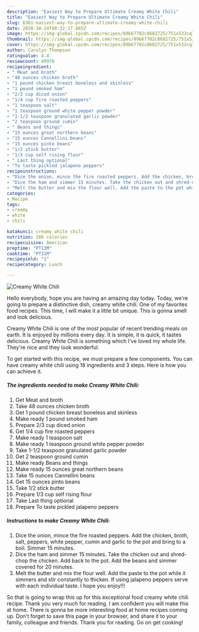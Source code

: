 ```yaml
---
description: "Easiest Way to Prepare Ultimate Creamy White Chili"
title: "Easiest Way to Prepare Ultimate Creamy White Chili"
slug: 6361-easiest-way-to-prepare-ultimate-creamy-white-chili
date: 2020-10-24T08:32:17.665Z
image: https://img-global.cpcdn.com/recipes/89b67702c8682725/751x532cq70/creamy-white-chili-recipe-main-photo.jpg
thumbnail: https://img-global.cpcdn.com/recipes/89b67702c8682725/751x532cq70/creamy-white-chili-recipe-main-photo.jpg
cover: https://img-global.cpcdn.com/recipes/89b67702c8682725/751x532cq70/creamy-white-chili-recipe-main-photo.jpg
author: Carolyn Thompson
ratingvalue: 4.4
reviewcount: 49978
recipeingredient:
- " Meat and broth"
- "48 ounces chicken broth"
- "1 pound chicken breast boneless and skinless"
- "1 pound smoked ham"
- "2/3 cup diced onion"
- "1/4 cup fire roasted peppers"
- "1 teaspoon salt"
- "1 teaspoon ground white pepper powder"
- "1-1/2 teaspoon granulated garlic powder"
- "2 teaspoon ground cumin"
- " Beans and things"
- "15 ounces great northern beans"
- "15 ounces Cannellini beans"
- "15 ounces pinto beans"
- "1/2 stick butter"
- "1/3 cup self rising flour"
- " Last thing optional"
- "To taste pickled jalapeno peppers"
recipeinstructions:
- "Dice the onion, mince the fire roasted peppers. Add the chicken, broth, salt, peppers, white pepper, cumin and garlic to the pot and bring to a boil. Simmer 15 minutes."
- "Dice the ham and simmer 15 minutes. Take the chicken out and shred-chop the chicken. Add back to the pot. Add the beans and simmer covered for 20 minutes."
- "Melt the butter and mix the flour well. Add the paste to the pot while it simmers and stir constantly to thicken. If using jalapeno peppers serve with each individual taste. I hope you enjoy!!!"
categories:
- Recipe
tags:
- creamy
- white
- chili

katakunci: creamy white chili 
nutrition: 166 calories
recipecuisine: American
preptime: "PT13M"
cooktime: "PT31M"
recipeyield: "1"
recipecategory: Lunch

---
```



![Creamy White Chili](https://img-global.cpcdn.com/recipes/89b67702c8682725/751x532cq70/creamy-white-chili-recipe-main-photo.jpg)

Hello everybody, hope you are having an amazing day today. Today, we're going to prepare a distinctive dish, creamy white chili. One of my favorites food recipes. This time, I will make it a little bit unique. This is gonna smell and look delicious.



Creamy White Chili is one of the most popular of recent trending meals on earth. It is enjoyed by millions every day. It is simple, it is quick, it tastes delicious. Creamy White Chili is something which I've loved my whole life. They're nice and they look wonderful.


To get started with this recipe, we must prepare a few components. You can have creamy white chili using 18 ingredients and 3 steps. Here is how you can achieve it.

<!--inarticleads1-->

##### The ingredients needed to make Creamy White Chili:

1. Get  Meat and broth
1. Take 48 ounces chicken broth
1. Get 1 pound chicken breast boneless and skinless
1. Make ready 1 pound smoked ham
1. Prepare 2/3 cup diced onion
1. Get 1/4 cup fire roasted peppers
1. Make ready 1 teaspoon salt
1. Make ready 1 teaspoon ground white pepper powder
1. Take 1-1/2 teaspoon granulated garlic powder
1. Get 2 teaspoon ground cumin
1. Make ready  Beans and things
1. Make ready 15 ounces great northern beans
1. Take 15 ounces Cannellini beans
1. Get 15 ounces pinto beans
1. Take 1/2 stick butter
1. Prepare 1/3 cup self rising flour
1. Take  Last thing optional
1. Prepare To taste pickled jalapeno peppers




<!--inarticleads2-->

##### Instructions to make Creamy White Chili:

1. Dice the onion, mince the fire roasted peppers. Add the chicken, broth, salt, peppers, white pepper, cumin and garlic to the pot and bring to a boil. Simmer 15 minutes.
1. Dice the ham and simmer 15 minutes. Take the chicken out and shred-chop the chicken. Add back to the pot. Add the beans and simmer covered for 20 minutes.
1. Melt the butter and mix the flour well. Add the paste to the pot while it simmers and stir constantly to thicken. If using jalapeno peppers serve with each individual taste. I hope you enjoy!!!




So that is going to wrap this up for this exceptional food creamy white chili recipe. Thank you very much for reading. I am confident you will make this at home. There is gonna be more interesting food at home recipes coming up. Don't forget to save this page in your browser, and share it to your family, colleague and friends. Thank you for reading. Go on get cooking!
